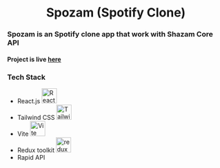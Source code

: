 <h1 align="center">Spozam (Spotify Clone)</h1>

<h3>Spozam is an Spotify clone app that work with Shazam Core API</h3>
<h4>Project is live <a href="">here</a></h4>

<h3>Tech Stack</h3>
<ul>
<li>React.js <img src="https://github.com/get-icon/geticon/raw/master/icons/react.svg" alt="React" width="35px" height="35px"></li>
<li>Tailwind CSS <img src="https://github.com/get-icon/geticon/raw/master/icons/tailwindcss-icon.svg" alt="Tailwind CSS" width="35px" height="35px"></li>
<li>Vite <img src="https://github.com/get-icon/geticon/raw/master/icons/vite.svg" alt="Vite" width="35px" height="35px"></li>
<li>Redux toolkit <img src="https://github.com/get-icon/geticon/raw/master/icons/redux.svg" alt="redux" width="35px" height="35px"></li>
<li>Rapid API</li>
</ul>
